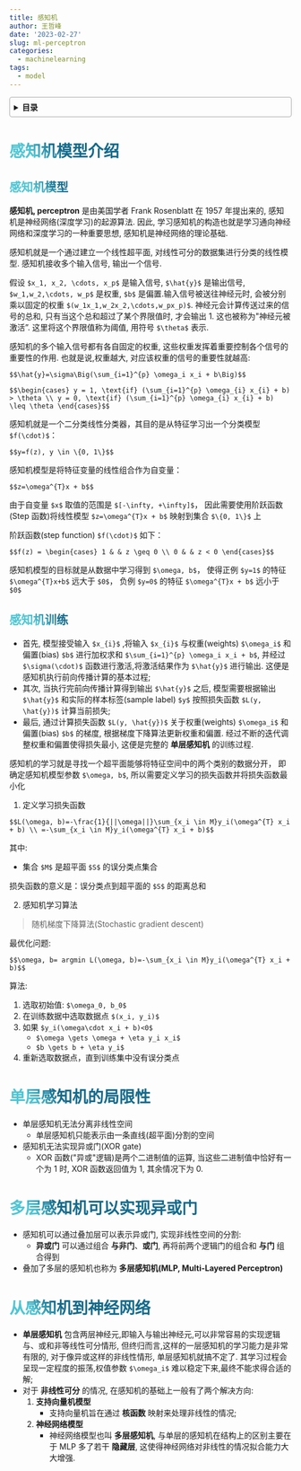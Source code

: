 ```yaml
---
title: 感知机
author: 王哲峰
date: '2023-02-27'
slug: ml-perceptron
categories:
  - machinelearning
tags:
  - model
---
```


<style>
h1 {
    background-color: #2B90B6;
    background-image: linear-gradient(45deg, #4EC5D4 10%, #146b8c 20%);
    background-size: 100%;
    -webkit-background-clip: text;
    -moz-background-clip: text;
    -webkit-text-fill-color: transparent;
    -moz-text-fill-color: transparent;
}
h2 {
    background-color: #2B90B6;
    background-image: linear-gradient(45deg, #4EC5D4 10%, #146b8c 20%);
    background-size: 100%;
    -webkit-background-clip: text;
    -moz-background-clip: text;
    -webkit-text-fill-color: transparent;
    -moz-text-fill-color: transparent;
}
h3 {
    background-color: #2B90B6;
    background-image: linear-gradient(45deg, #4EC5D4 10%, #146b8c 20%);
    background-size: 100%;
    -webkit-background-clip: text;
    -moz-background-clip: text;
    -webkit-text-fill-color: transparent;
    -moz-text-fill-color: transparent;
}
details {
    border: 1px solid #aaa;
    border-radius: 4px;
    padding: .5em .5em 0;
}
summary {
    font-weight: bold;
    margin: -.5em -.5em 0;
    padding: .5em;
}
details[open] {
    padding: .5em;
}
details[open] summary {
    border-bottom: 1px solid #aaa;
    margin-bottom: .5em;
}
img {
    pointer-events: none;
}
</style>

<details><summary>目录</summary><p>

- [感知机模型介绍](#感知机模型介绍)
  - [感知机模型](#感知机模型)
  - [感知机训练](#感知机训练)
- [单层感知机的局限性](#单层感知机的局限性)
- [多层感知机可以实现异或门](#多层感知机可以实现异或门)
- [从感知机到神经网络](#从感知机到神经网络)
</p></details><p></p>

# 感知机模型介绍

## 感知机模型

**感知机, perceptron** 是由美国学者 Frank Rosenblatt 在 1957 年提出来的, 
感知机是神经网络(深度学习)的起源算法. 
因此, 学习感知机的构造也就是学习通向神经网络和深度学习的一种重要思想, 
感知机是神经网络的理论基础. 

感知机就是一个通过建立一个线性超平面, 对线性可分的数据集进行分类的线性模型. 
感知机接收多个输入信号, 输出一个信号.

假设 `$x_1, x_2, \cdots, x_p$` 是输入信号, `$\hat{y}$` 是输出信号,
`$w_1,w_2,\cdots, w_p$` 是权重, `$b$` 是偏置.输入信号被送往神经元时,
会被分别乘以固定的权重 `$(w_1x_1,w_2x_2,\cdots,w_px_p)$`.
神经元会计算传送过来的信号的总和, 只有当这个总和超过了某个界限值时, 才会输出 1.
这也被称为"神经元被激活”. 这里将这个界限值称为阈值, 用符号 `$\theta$` 表示.

感知机的多个输入信号都有各自固定的权重, 这些权重发挥着重要控制各个信号的重要性的作用.
也就是说,权重越大, 对应该权重的信号的重要性就越高:
 
`$$\hat{y}=\sigma\Big(\sum_{i=1}^{p} \omega_i x_i + b\Big)$$`

`$$\begin{cases}
y = 1, \text{if} (\sum_{i=1}^{p} \omega_{i} x_{i} + b) > \theta \\
y = 0, \text{if} (\sum_{i=1}^{p} \omega_{i} x_{i} + b) \leq \theta
\end{cases}$$`

感知机就是一个二分类线性分类器，其目的是从特征学习出一个分类模型 `$f(\cdot)$`：

`$$y=f(z), y \in \{0, 1\}$$`

感知机模型是将特征变量的线性组合作为自变量：

`$$z=\omega^{T}x + b$$`

由于自变量 `$x$` 取值的范围是 `$[-\infty, +\infty]$`，
因此需要使用阶跃函数(Step 函数)将线性模型 `$z=\omega^{T}x + b$` 映射到集合 `$\{0, 1\}$` 上

阶跃函数(step function) `$f(\cdot)$` 如下：

`$$f(z) = \begin{cases}
1 & & z \geq 0 \\
0 & & z < 0
\end{cases}$$`

感知机模型的目标就是从数据中学习得到 `$\omega, b$`，
使得正例 `$y=1$` 的特征 `$\omega^{T}x+b$` 远大于 `$0$`，
负例 `$y=0$` 的特征 `$\omega^{T}x + b$` 远小于 `$0$`


## 感知机训练

- 首先, 模型接受输入 `$x_{i}$` ,将输入 `$x_{i}$` 与权重(weights) `$\omega_i$` 
  和偏置(bias) `$b$` 进行加权求和 `$\sum_{i=1}^{p} \omega_i x_i + b$`, 并经过 
  `$\sigma(\cdot)$` 函数进行激活,将激活结果作为 `$\hat{y}$` 进行输出. 
  这便是感知机执行前向传播计算的基本过程;
- 其次, 当执行完前向传播计算得到输出 `$\hat{y}$` 之后, 模型需要根据输出 `$\hat{y}$` 和实际的样本标签(sample label)
  `$y$` 按照损失函数 `$L(y, \hat{y})$` 计算当前损失;
- 最后, 通过计算损失函数 `$L(y, \hat{y})$` 关于权重(weights) `$\omega_i$` 和偏置(bias) `$b$`
  的梯度, 根据梯度下降算法更新权重和偏置. 经过不断的迭代调整权重和偏置使得损失最小, 这便是完整的
  **单层感知机** 的训练过程.

感知机的学习就是寻找一个超平面能够将特征空间中的两个类别的数据分开，
即确定感知机模型参数 `$\omega, b$`, 所以需要定义学习的损失函数并将损失函数最小化

1. 定义学习损失函数

`$$L(\omega, b)=-\frac{1}{||\omega||}\sum_{x_i \in M}y_i(\omega^{T} x_i + b) \\
=-\sum_{x_i \in M}y_i(\omega^{T} x_i + b)$$`

其中: 

* 集合 `$M$` 是超平面 `$S$` 的误分类点集合

损失函数的意义是：误分类点到超平面的 `$S$` 的距离总和

2. 感知机学习算法

> 随机梯度下降算法(Stochastic gradient descent)

最优化问题: 

`$$\omega, b= argmin L(\omega, b)=-\sum_{x_i \in M}y_i(\omega^{T} x_i + b)$$`

算法: 

1. 选取初始值: `$\omega_0, b_0$`
2. 在训练数据中选取数据点 `$(x_i, y_i)$`
3. 如果 `$y_i(\omega\cdot x_i + b)<0$`
    - `$\omega \gets \omega + \eta y_i x_i$`
    - `$b \gets b + \eta y_i$`
4. 重新选取数据点，直到训练集中没有误分类点

# 单层感知机的局限性

- 单层感知机无法分离非线性空间
    - 单层感知机只能表示由一条直线(超平面)分割的空间
- 感知机无法实现异或门(XOR gate)
    - XOR 函数("异或"逻辑)是两个二进制值的运算, 当这些二进制值中恰好有一个为 1 时, 
      XOR 函数返回值为 1, 其余情况下为 0.

# 多层感知机可以实现异或门

- 感知机可以通过叠加层可以表示异或门, 实现非线性空间的分割:
    - **异或门** 可以通过组合 **与非门**、**或门**, 再将前两个逻辑门的组合和 **与门** 组合得到   
- 叠加了多层的感知机也称为 **多层感知机(MLP, Multi-Layered Perceptron)**

# 从感知机到神经网络

- **单层感知机** 包含两层神经元,即输入与输出神经元,可以非常容易的实现逻辑与、或和非等线性可分情形, 
  但终归而言,这样的一层感知机的学习能力是非常有限的, 对于像异或这样的非线性情形, 单层感知机就搞不定了.
  其学习过程会呈现一定程度的振荡,权值参数 `$\omega_i$` 难以稳定下来,最终不能求得合适的解;
- 对于 **非线性可分** 的情况, 在感知机的基础上一般有了两个解决方向:
    1. **支持向量机模型**
        - 支持向量机旨在通过 **核函数** 映射来处理非线性的情况;
    2. **神经网络模型**   
        - 神经网络模型也叫 **多层感知机**, 与单层的感知机在结构上的区别主要在于 MLP 多了若干 **隐藏层**, 
          这使得神经网络对非线性的情况拟合能力大大增强.

